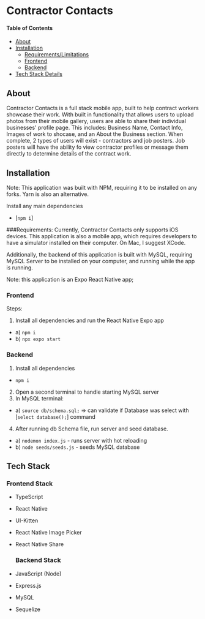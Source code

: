 # Contractor Contacts

#### Table of Contents
- [About](#About)
- [Installation](#About)
  - [Requirements/Limitations](#Requirements) 
  - [Frontend](#Frontend)
  - [Backend](#Backend)
- [Tech Stack Details](#About)



## About
Contractor Contacts is a full stack mobile app, built to help contract workers showcase their work. With built in functionality that allows users to upload photos from their mobile gallery, users are able to share their individual businesses' profile page. This includes: Business Name, Contact Info, Images of work to shocase, and an About the Business section. When complete, 2 types of users will exist - contractors and job posters. Job posters will have the ability fo view contractor profiles or message them directly to determine details of the contract work.

## Installation
Note: This application was built with NPM, requiring it to be installed on any forks. Yarn is also an alternative.

Install any main dependencies
 - [`npm i`]

###Requirements:
Currently, Contractor Contacts only supports iOS devices. This application is also a mobile app, which requires developers to have a simulator installed on their computer. On Mac, I suggest XCode.

Additionally, the backend of this application is built with MySQL, requiring MySQL Server to be installed on your computer, and running while the app is running.

Note: this application is an Expo React Native app;
  ### Frontend
Steps: 
1. Install all dependencies and run the React Native Expo app
  - a) `npm i`
  - b) `npx expo start`

  ### Backend
1. Install all dependencies
  - `npm i`
2. Open a second terminal to handle starting MySQL server
3. In MySQL terminal:
  - a) `source db/schema.sql;` => can validate if Database was select with [`select database();`] command
4. After running db Schema file, run server and seed database.
  - a) `nodemon index.js` - runs server with hot reloading
  - b) `node seeds/seeds.js` - seeds MySQL database

## Tech Stack
  ### Frontend Stack 
- TypeScript
- React Native
- UI-Kitten
- React Native Image Picker
- React Native Share

  ### Backend Stack
- JavaScript (Node)
- Express.js
- MySQL 
- Sequelize


